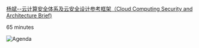 
[杨斌--云计算安全体系及云安全设计参考框架（Cloud Computing Security and Architecture Brief)](https://www.bilibili.com/video/BV1E5411t7t4?from=search&seid=12572482783514412558)

65 minutes

![Agenda](https://tva1.sinaimg.cn/large/007S8ZIlgy1gdtd6ehoofj30qt09hdje.jpg)

